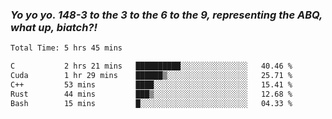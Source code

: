 ### ***Yo yo yo. 148-3 to the 3 to the 6 to the 9, representing the ABQ, what up, biatch?!***

<!--START_SECTION:waka-->

```txt
Total Time: 5 hrs 45 mins

C           2 hrs 21 mins   ██████████░░░░░░░░░░░░░░░   40.46 %
Cuda        1 hr 29 mins    ██████▒░░░░░░░░░░░░░░░░░░   25.71 %
C++         53 mins         ████░░░░░░░░░░░░░░░░░░░░░   15.41 %
Rust        44 mins         ███▒░░░░░░░░░░░░░░░░░░░░░   12.68 %
Bash        15 mins         █░░░░░░░░░░░░░░░░░░░░░░░░   04.33 %
```

<!--END_SECTION:waka-->

<!--
**AJMC2002/AJMC2002** is a ✨ _special_ ✨ repository because its `README.md` (this file) appears on your GitHub profile.

Here are some ideas to get you started:

- 🔭 I’m currently working on ...
- 🌱 I’m currently learning ...
- 👯 I’m looking to collaborate on ...
- 🤔 I’m looking for help with ...
- 💬 Ask me about ...
- 📫 How to reach me: ...
- 😄 Pronouns: ...
- ⚡ Fun fact: ...
-->
